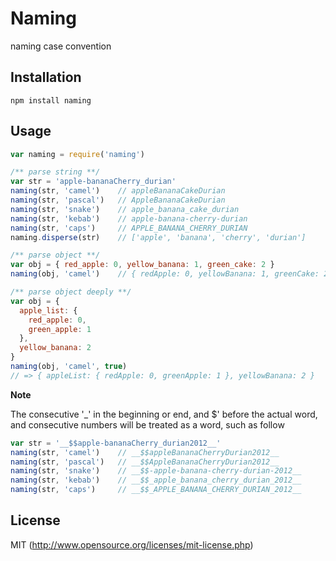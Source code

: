 # Naming
naming case convention

## Installation

``` shell
npm install naming
```

## Usage

``` javascript
var naming = require('naming')

/** parse string **/
var str = 'apple-bananaCherry_durian'
naming(str, 'camel')    // appleBananaCakeDurian
naming(str, 'pascal')   // AppleBananaCakeDurian
naming(str, 'snake')    // apple_banana_cake_durian
naming(str, 'kebab')    // apple-banana-cherry-durian
naming(str, 'caps')     // APPLE_BANANA_CHERRY_DURIAN
naming.disperse(str)    // ['apple', 'banana', 'cherry', 'durian']

/** parse object **/
var obj = { red_apple: 0, yellow_banana: 1, green_cake: 2 }
naming(obj, 'camel')    // { redApple: 0, yellowBanana: 1, greenCake: 2 }

/** parse object deeply **/
var obj = {
  apple_list: {
    red_apple: 0,
    green_apple: 1
  }, 
  yellow_banana: 2
}
naming(obj, 'camel', true)
// => { appleList: { redApple: 0, greenApple: 1 }, yellowBanana: 2 }
```

__Note__

The consecutive '_' in the beginning or end, and $' before the actual word, and consecutive numbers will be treated as a word, such as follow

``` javascript
var str = '__$$apple-bananaCherry_durian2012__'
naming(str, 'camel')    // __$$appleBananaCherryDurian2012__
naming(str, 'pascal')   // __$$AppleBananaCherryDurian2012__
naming(str, 'snake')    // __$$-apple-banana-cherry-durian-2012__
naming(str, 'kebab')    // __$$_apple_banana_cherry_durian_2012__
naming(str, 'caps')     // __$$_APPLE_BANANA_CHERRY_DURIAN_2012__
```

## License
MIT (http://www.opensource.org/licenses/mit-license.php)
